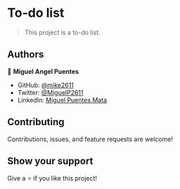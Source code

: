 # To-do list

> This project is a to-do list.

## Authors

👤 **Miguel Angel Puentes**
- GitHub: [@mike2611](https://github.com/mike2611)
- Twitter: [@MiguelP2611](https://twitter.com/MiguelP2611)
- LinkedIn: [Miguel Puentes Mata](https://linkedin.com/in/miguel-puentes-mata-90a562139/)

## Contributing

Contributions, issues, and feature requests are welcome!

## Show your support

Give a ⭐️ if you like this project!
